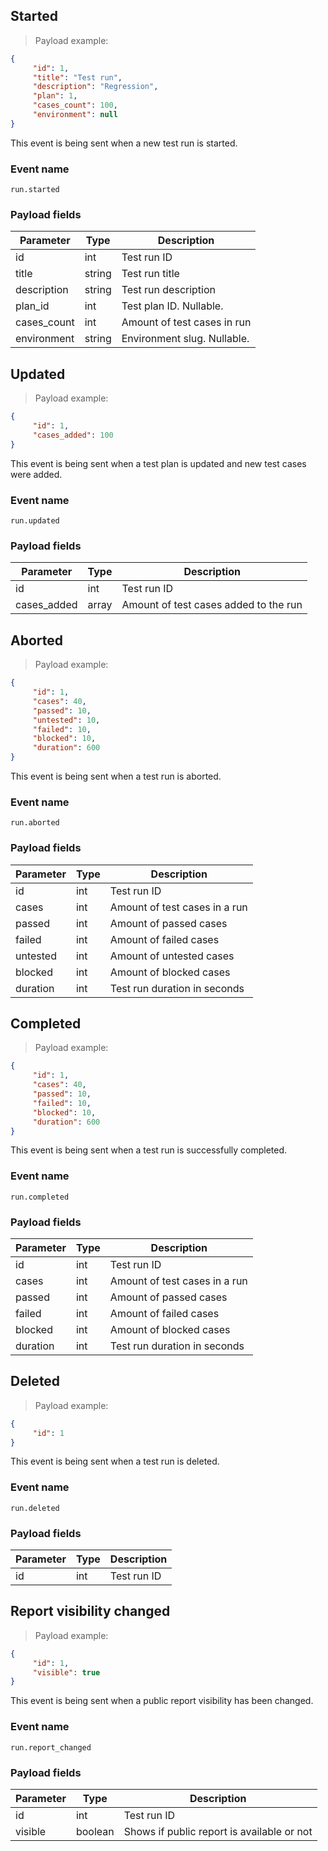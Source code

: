 ## Started

> Payload example:

```json
{
     "id": 1,
     "title": "Test run",
     "description": "Regression",
     "plan": 1,
     "cases_count": 100,
     "environment": null
}
```

This event is being sent when a new test run is started.

### Event name

`run.started`

### Payload fields

Parameter | Type | Description
--------- | ----------- | -----------
id | int | Test run ID
title | string | Test run title
description  | string | Test run description
plan_id | int | Test plan ID. Nullable.
cases_count | int | Amount of test cases in run
environment | string | Environment slug. Nullable.

## Updated

> Payload example:

```json
{
     "id": 1,
     "cases_added": 100
}
```

This event is being sent when a test plan is updated and new test cases were added.

### Event name

`run.updated`

### Payload fields

Parameter | Type | Description
--------- | ----------- | -----------
id | int | Test run ID
cases_added | array | Amount of test cases added to the run

## Aborted

> Payload example:

```json
{
     "id": 1,
     "cases": 40,
     "passed": 10,
     "untested": 10,
     "failed": 10,
     "blocked": 10,
     "duration": 600
}
```

This event is being sent when a test run is aborted.

### Event name

`run.aborted`

### Payload fields

Parameter | Type | Description
--------- | ----------- | -----------
id | int | Test run ID
cases | int | Amount of test cases in a run
passed | int | Amount of passed cases
failed | int | Amount of failed cases
untested | int | Amount of untested cases
blocked | int | Amount of blocked cases
duration | int | Test run duration in seconds

## Completed

> Payload example:

```json
{
     "id": 1,
     "cases": 40,
     "passed": 10,
     "failed": 10,
     "blocked": 10,
     "duration": 600
}
```

This event is being sent when a test run is successfully completed.

### Event name

`run.completed`

### Payload fields

Parameter | Type | Description
--------- | ----------- | -----------
id | int | Test run ID
cases | int | Amount of test cases in a run
passed | int | Amount of passed cases
failed | int | Amount of failed cases
blocked | int | Amount of blocked cases
duration | int | Test run duration in seconds

## Deleted

> Payload example:

```json
{
     "id": 1
}
```

This event is being sent when a test run is deleted.

### Event name

`run.deleted`

### Payload fields

Parameter | Type | Description
--------- | ----------- | -----------
id | int | Test run ID

## Report visibility changed

> Payload example:

```json
{
     "id": 1,
     "visible": true
}
```

This event is being sent when a public report visibility has been changed.

### Event name

`run.report_changed`

### Payload fields

Parameter | Type | Description
--------- | ----------- | -----------
id | int | Test run ID
visible | boolean | Shows if public report is available or not
